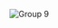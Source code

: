![Group 9](https://user-images.githubusercontent.com/75903935/160191723-dd5dc7e9-b99a-433f-b70f-3fe04c27d7a6.png)
